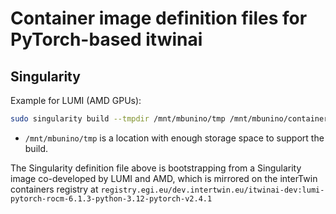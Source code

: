 # Container image definition files for PyTorch-based itwinai

## Singularity

Example for LUMI (AMD GPUs):

```bash
sudo singularity build --tmpdir /mnt/mbunino/tmp /mnt/mbunino/container_test_2.sif env-files/torch/rocm.def
```

- `/mnt/mbunino/tmp` is a location with enough storage space to support the build.

The Singularity definition file above is bootstrapping from a Singularity image co-developed
by LUMI and AMD, which is mirrored on the interTwin containers registry at
`registry.egi.eu/dev.intertwin.eu/itwinai-dev:lumi-pytorch-rocm-6.1.3-python-3.12-pytorch-v2.4.1`
